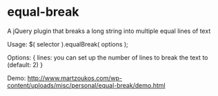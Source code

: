 equal-break
===========

A jQuery plugin that breaks a long string into multiple equal lines of text

Usage:
$( selector ).equalBreak( options );

Options:
{ 
	lines: you can set up the number of lines to break the text to (default: 2)
}

Demo:
http://www.martzoukos.com/wp-content/uploads/misc/personal/equal-break/demo.html